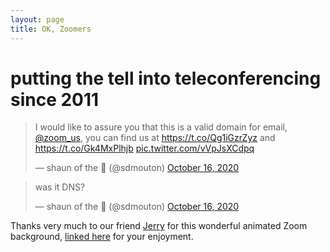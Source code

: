 ```yaml
---
layout: page
title: OK, Zoomers
---
```


# putting the tell into teleconferencing since 2011

<blockquote class="twitter-tweet"><p lang="en" dir="ltr">I would like to assure you that this is a valid domain for email, <a href="https://twitter.com/zoom_us?ref_src=twsrc%5Etfw">@zoom_us</a>, you can find us at <a href="https://t.co/Qg1iGzrZyz">https://t.co/Qg1iGzrZyz</a> and <a href="https://t.co/Gk4MxPlhjb">https://t.co/Gk4MxPlhjb</a> <a href="https://t.co/vVpJsXCdpq">pic.twitter.com/vVpJsXCdpq</a></p>&mdash; shaun of the 🍞 (@sdmouton) <a href="https://twitter.com/sdmouton/status/1317216884782256133?ref_src=twsrc%5Etfw">October 16, 2020</a></blockquote> <script async src="https://platform.twitter.com/widgets.js" charset="utf-8"></script>

<blockquote class="twitter-tweet"><p lang="en" dir="ltr">was it DNS?</p>&mdash; shaun of the 🍞 (@sdmouton) <a href="https://twitter.com/sdmouton/status/1317231192672997377?ref_src=twsrc%5Etfw">October 16, 2020</a></blockquote> <script async src="https://platform.twitter.com/widgets.js" charset="utf-8"></script> 

Thanks very much to our friend [Jerry](https://github.com/jraidan) for this wonderful animated Zoom background, [linked here](https://tirefi.re/tire_fire.mp4) for your enjoyment.
